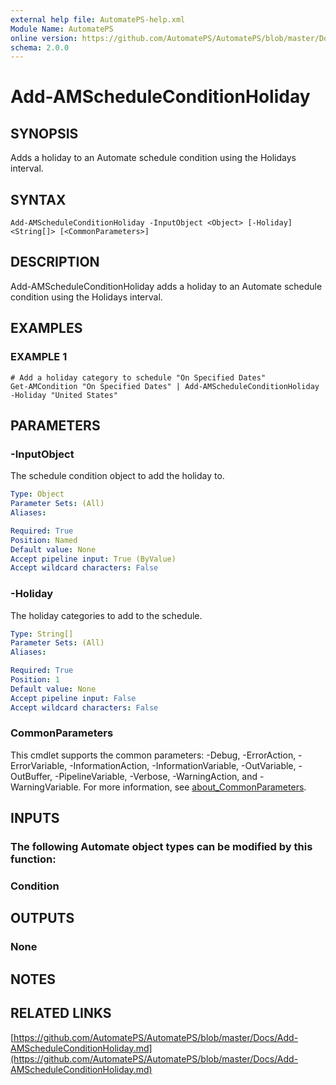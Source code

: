 ```yaml
---
external help file: AutomatePS-help.xml
Module Name: AutomatePS
online version: https://github.com/AutomatePS/AutomatePS/blob/master/Docs/Add-AMScheduleConditionHoliday.md
schema: 2.0.0
---
```


# Add-AMScheduleConditionHoliday

## SYNOPSIS
Adds a holiday to an Automate schedule condition using the Holidays interval.

## SYNTAX

```
Add-AMScheduleConditionHoliday -InputObject <Object> [-Holiday] <String[]> [<CommonParameters>]
```

## DESCRIPTION
Add-AMScheduleConditionHoliday adds a holiday to an Automate schedule condition using the Holidays interval.

## EXAMPLES

### EXAMPLE 1
```
# Add a holiday category to schedule "On Specified Dates"
Get-AMCondition "On Specified Dates" | Add-AMScheduleConditionHoliday -Holiday "United States"
```

## PARAMETERS

### -InputObject
The schedule condition object to add the holiday to.

```yaml
Type: Object
Parameter Sets: (All)
Aliases:

Required: True
Position: Named
Default value: None
Accept pipeline input: True (ByValue)
Accept wildcard characters: False
```

### -Holiday
The holiday categories to add to the schedule.

```yaml
Type: String[]
Parameter Sets: (All)
Aliases:

Required: True
Position: 1
Default value: None
Accept pipeline input: False
Accept wildcard characters: False
```

### CommonParameters
This cmdlet supports the common parameters: -Debug, -ErrorAction, -ErrorVariable, -InformationAction, -InformationVariable, -OutVariable, -OutBuffer, -PipelineVariable, -Verbose, -WarningAction, and -WarningVariable. For more information, see [about_CommonParameters](http://go.microsoft.com/fwlink/?LinkID=113216).

## INPUTS

### The following Automate object types can be modified by this function:
### Condition
## OUTPUTS

### None
## NOTES

## RELATED LINKS

[https://github.com/AutomatePS/AutomatePS/blob/master/Docs/Add-AMScheduleConditionHoliday.md](https://github.com/AutomatePS/AutomatePS/blob/master/Docs/Add-AMScheduleConditionHoliday.md)

